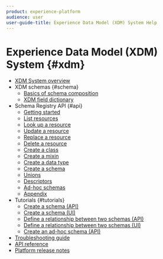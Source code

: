 ```yaml
---
product: experience-platform
audience: user
user-guide-title: Experience Data Model (XDM) System Help
---
```


# Experience Data Model (XDM) System {#xdm}

* [XDM System overview](home.md)
* XDM schemas {#schema}
  * [Basics of schema composition](schema/composition.md)
  * [XDM field dictionary](schema/field-dictionary.md)
* Schema Registry API {#api}
  * [Getting started](api/getting-started.md)
  * [List resources](api/list-resources.md)
  * [Look up a resource](api/look-up-resource.md)
  * [Update a resource](api/update-resource.md)
  * [Replace a resource](api/replace-resource.md)
  * [Delete a resource](api/delete-resource.md)
  * [Create a class](api/create-class.md)
  * [Create a mixin](api/create-mixin.md)
  * [Create a data type](api/create-data-type.md)
  * [Create a schema](api/create-schema.md)
  * [Unions](api/unions.md)
  * [Descriptors](api/descriptors.md)
  * [Ad-hoc schemas](api/ad-hoc.md)
  * [Appendix](api/appendix.md)
* Tutorials {#tutorials}
  * [Create a schema (API)](tutorials/create-schema-api.md)
  * [Create a schema (UI)](tutorials/create-schema-ui.md)
  * [Define a relationship between two schemas (API)](tutorials/relationship-api.md)
  * [Define a relationship between two schemas (UI)](tutorials/relationship-ui.md)
  * [Create an ad-hoc schema (API)](tutorials/ad-hoc.md)
* [Troubleshooting guide](troubleshooting-guide.md)
* [API reference](https://www.adobe.io/apis/experienceplatform/home/api-reference.html#!acpdr/swagger-specs/schema-registry.yaml)
* [Platform release notes](http://www.adobe.com/go/platform-release-notes-en)